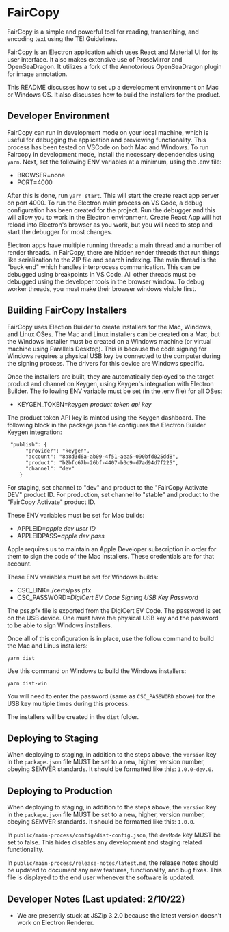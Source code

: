 FairCopy
====

FairCopy is a simple and powerful tool for reading, transcribing, and encoding text using the TEI Guidelines.

FairCopy is an Electron application which uses React and Material UI for its user interface. It also makes extensive use of ProseMirror and OpenSeaDragon. It utilizes a fork of the Annotorious OpenSeaDragon plugin for image annotation.

This README discusses how to set up a development environment on Mac or Windows OS. It also discusses how to build the installers for the product.

Developer Environment
-----------

FairCopy can run in development mode on your local machine, which is useful for debugging the application and previewing functionality. This process has been tested on VSCode on both Mac and Windows. To run Faircopy in development mode, install the necessary dependencies using `yarn`. Next, set the following ENV variables at a minimum, using the .env file:

* BROWSER=none
* PORT=4000 

After this is done, run `yarn start`. This will start the create react app server on port 4000. To run the Electron main process on VS Code, a debug configuration has been created for the project. Run the debugger and this will allow you to work in the Electron environment. Create React App will hot reload into Electron's browser as you work, but you will need to stop and start the debugger for most changes.

Electron apps have multiple running threads: a main thread and a number of render threads. In FairCopy, there are hidden render threads that run things like serialization to the ZIP file and search indexing. The main thread is the "back end" which handles interprocess communication. This can be debugged using breakpoints in VS Code. All other threads must be debugged using the developer tools in the browser window. To debug worker threads, you must make their browser windows visible first.


Building FairCopy Installers
----------

FairCopy uses Election Builder to create installers for the Mac, Windows, and Linux OSes. The Mac and Linux installers can be created on a Mac, but the Windows installer must be created on a Windows machine (or virtual machine using Parallels Desktop). This is because the code signing for Windows requires a physical USB key be connected to the computer during the signing process. The drivers for this device are Windows specific.

Once the installers are built, they are automatically deployed to the target product and channel on Keygen, using Keygen's integration with Electron Builder. The following ENV variable must be set (in the .env file) for all OSes:

* KEYGEN_TOKEN=*keygen product token api key*

The product token API key is minted using the Keygen dashboard. The following block in the package.json file configures the Electron Builder Keygen integration:

```
 "publish": {
      "provider": "keygen",
      "account": "8a8d3d6a-ab09-4f51-aea5-090bfd025dd8",
      "product": "b2bfc67b-26bf-4407-b3d9-d7ad94d7f225",
      "channel": "dev"
    }
```

For staging, set channel to "dev" and product to the "FairCopy Activate DEV" product ID. For production, set channel to "stable" and product to the "FairCopy Activate" product ID. 

These ENV variables must be set for Mac builds:

* APPLEID=*apple dev user ID*
* APPLEIDPASS=*apple dev pass*

Apple requires us to maintain an Apple Developer subscription in order for them to sign the code of the Mac installers. These credentials are for that account.

These ENV variables must be set for Windows builds:

* CSC_LINK=./certs/pss.pfx
* CSC_PASSWORD=*DigiCert EV Code Signing USB Key Password*

The pss.pfx file is exported from the DigiCert EV Code. The password is set on the USB device. One must have the physical USB key and the password to be able to sign Windows installers.

Once all of this configuration is in place, use the follow command to build the Mac and Linus installers:

`yarn dist`

Use this command on Windows to build the Windows installers:

`yarn dist-win`

You will need to enter the password (same as `CSC_PASSWORD` above) for the USB key multiple times during this process.

The installers will be created in the `dist` folder.

Deploying to Staging
------

When deploying to staging, in addition to the steps above, the `version` key in the `package.json` file MUST be set to a new, higher, version number, obeying SEMVER standards. It should be formatted like this: `1.0.0-dev.0`.

Deploying to Production
------

When deploying to staging, in addition to the steps above, the `version` key in the `package.json` file MUST be set to a new, higher, version number, obeying SEMVER standards. It should be formatted like this: `1.0.0`.

In `public/main-process/config/dist-config.json`, the `devMode` key MUST be set to false. This hides disables any development and staging related functionality. 

In `public/main-process/release-notes/latest.md`, the release notes should be updated to document any new features, functionality, and bug fixes. This file is displayed to the end user whenever the software is updated.

Developer Notes (Last updated: 2/10/22)
-----
* We are presently stuck at JSZip 3.2.0 because the latest version doesn't work on Electron Renderer. 

